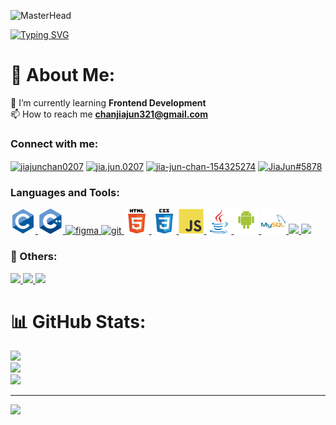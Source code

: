 ![MasterHead](https://thumbs.gfycat.com/NeighboringDisastrousCleanerwrasse-max-1mb.gif)
</br>
<div align="center">
</div>
<a href="https://git.io/typing-svg"><img src="https://readme-typing-svg.demolab.com?font=JetBrains+Mono&duration=3000&pause=1000&color=18F7F5&center=true&vCenter=true&width=435&lines=HiHi%2C+My+Name+is+Jia+Jun.+%F0%9F%91%8B;An+Otaku.+%F0%9F%8D%99;I+like+Anime.+%F0%9F%8C%B8;Computer+Science+Student.+%F0%9F%91%A8%F0%9F%8F%BB%E2%80%8D%F0%9F%92%BB;Study+in+MMU+Cyberjaya+Malaysia.+%F0%9F%8E%93" alt="Typing SVG" /></a>

# 💫 About Me:
🌱 I’m currently learning **Frontend Development**<br>📫 How to reach me **chanjiajun321@gmail.com**

<h3 align="left">Connect with me:</h3>
<p align="left">
<a href="https://fb.com/jiajunchan0207" target="blank"><img align="center" src="https://raw.githubusercontent.com/rahuldkjain/github-profile-readme-generator/master/src/images/icons/Social/facebook.svg" alt="jiajunchan0207" height="30" width="40" /></a>
<a href="https://instagram.com/jia.jun.0207" target="blank"><img align="center" src="https://raw.githubusercontent.com/rahuldkjain/github-profile-readme-generator/master/src/images/icons/Social/instagram.svg" alt="jia.jun.0207" height="30" width="40" /></a>
<a href="https://linkedin.com/in/jia-jun-chan-154325274" target="blank"><img align="center" src="https://raw.githubusercontent.com/rahuldkjain/github-profile-readme-generator/master/src/images/icons/Social/linked-in-alt.svg" alt="jia-jun-chan-154325274" height="30" width="40" /></a> <a href="https://discord.com/users/604615994815676437" target="blank"><img align="center" src="https://raw.githubusercontent.com/rahuldkjain/github-profile-readme-generator/master/src/images/icons/Social/discord.svg" alt="JiaJun#5878" height="30" width="40" /></a>
</p>

<h3 align="left">Languages and Tools:</h3>
<p align="left"> <a href="https://www.cprogramming.com/" target="_blank" rel="noreferrer"> <img src="https://raw.githubusercontent.com/devicons/devicon/master/icons/c/c-original.svg" alt="c" width="40" height="40"/> </a> <a href="https://www.w3schools.com/cpp/" target="_blank" rel="noreferrer"> <img src="https://raw.githubusercontent.com/devicons/devicon/master/icons/cplusplus/cplusplus-original.svg" alt="cplusplus" width="40" height="40"/> </a> <a href="https://www.figma.com/" target="_blank" rel="noreferrer"> <img src="https://www.vectorlogo.zone/logos/figma/figma-icon.svg" alt="figma" width="40" height="40"/> </a> <a href="https://git-scm.com/" target="_blank" rel="noreferrer"> <img src="https://www.vectorlogo.zone/logos/git-scm/git-scm-icon.svg" alt="git" width="40" height="40"/> </a> <a href="https://www.w3.org/html/" target="_blank" rel="noreferrer"> <img src="https://raw.githubusercontent.com/devicons/devicon/master/icons/html5/html5-original-wordmark.svg" alt="html5" width="40" height="40"/>  <a href="https://www.w3schools.com/css/" target="_blank" rel="noreferrer"> <img src="https://raw.githubusercontent.com/devicons/devicon/master/icons/css3/css3-original-wordmark.svg" alt="css3" width="40" height="40"/> </a> <a href="https://developer.mozilla.org/en-US/docs/Web/JavaScript" target="_blank" rel="noreferrer"> <img src="https://raw.githubusercontent.com/devicons/devicon/master/icons/javascript/javascript-original.svg" alt="javascript" width="40" height="40"/> <a href="https://www.java.com" target="_blank" rel="noreferrer"> <img src="https://raw.githubusercontent.com/devicons/devicon/master/icons/java/java-original.svg" alt="java" width="40" height="40"/> </a> <a href="https://developer.android.com" target="_blank" rel="noreferrer"> <img src="https://raw.githubusercontent.com/devicons/devicon/master/icons/android/android-original-wordmark.svg" alt="android" width="40" height="40"/> </a> </a> <a href="https://www.mysql.com/" target="_blank" rel="noreferrer"> <img src="https://raw.githubusercontent.com/devicons/devicon/master/icons/mysql/mysql-original-wordmark.svg" alt="mysql" width="40" height="40"/> </a> <a href="https://developer.android.com/studio?gclid=Cj0KCQjwmN2iBhCrARIsAG_G2i6AcY-6dt1N1fDJ7020IuyMvgxSBmEsyQl58BSKm1gSrzShNzIp1ZcaAr_8EALw_wcB&gclsrc=aw.ds"> <img src="https://skillicons.dev/icons?i=androidstudio" /> </a> <a href="https://code.visualstudio.com/"> <img src="https://skillicons.dev/icons?i=vscode"/> </a> </p>


<h3 align="left">📡 Others:</h3> 

<a href="https://www.canva.com/"> <img src="https://img.shields.io/badge/Canva-%2300C4CC.svg?style=for-the-badge&logo=Canva&logoColor=white"/> </a> 
<a href="https://www.figma.com/"> <img src="https://img.shields.io/badge/figma-%23F24E1E.svg?style=for-the-badge&logo=figma&logoColor=white"/> </a> 
<a href="https://sqlite.org/index.html"> <img src="https://img.shields.io/badge/sqlite-%2307405e.svg?style=for-the-badge&logo=sqlite&logoColor=white"/> </a> 


# 📊 GitHub Stats:
![](https://github-readme-stats.vercel.app/api?username=JiaJun0207&theme=radical&hide_border=false&include_all_commits=false&count_private=false)<br/>
![](https://github-readme-streak-stats.herokuapp.com/?user=JiaJun0207&theme=radical&hide_border=false)<br/>
![](https://github-readme-stats.vercel.app/api/top-langs/?username=JiaJun0207&theme=radical&hide_border=false&include_all_commits=false&count_private=false&layout=compact)

---
[![](https://visitcount.itsvg.in/api?id=JiaJun0207&icon=0&color=0)](https://visitcount.itsvg.in)
<!-- Proudly created with GPRM ( https://gprm.itsvg.in ) -->
